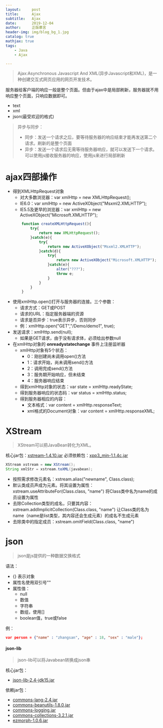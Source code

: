```yaml
---
layout:     post
title:      Ajax
subtitle:   Ajax
date:       2019-12-04
author:     正版慕言
header-img: img/blog_bg_1.jpg
catalog: true
mathjax: true
tags:
    - Java
    - Ajax

---
```


> Ajax:Asynchronous Javascript And XML(异步Javascript和XML)，是一种创建交互式网页应用的网页开发技术。

服务器给客户端的响应一般是整个页面。但由于ajax中是局部刷新，服务器就不用响应整个页面，只响应数据即可。
- text
- xml
- json(最受欢迎的格式)

> 异步与同步：
> - 同步：发送一个请求之后，要等待服务器的响应结束才能再发送第二个请求。刷新的是整个页面
> - 异步：发送一个请求后无需等待服务器响应，就可以发送下一个请求。可以使用js接收服务器的响应，使用js来进行局部刷新

# ajax四部操作

- 得到XMLHttpRequest对象
    + 对大多数浏览器：var xmlHttp = new XMLHttpRequest();
    + IE6.0：var xmlHttp = new ActiveXObject("Msxml2.XMLHTTP");
    + IE5.5及更早的浏览器：var xmlHttp = new ActiveXObject("Microsoft.XMLHTTP");
    ```js
        function createXMLHttpRequest(){
            try{
                return new XMLHttpRequest();
            }catch(e){
                try{
                    return new ActiveXObject("Msxml2.XMLHTTP");
                }catch(d){
                    try{
                        return new ActiveXObject("Microsoft.XMLHTTP");
                    }catch(e){
                        alter("???");
                        throw e;
                    }
                }
            }
        }
    ```
- 使用xmlHttp.open()打开与服务器的连接。三个参数：
    + 请求方式：GET或POST
    + 请求的URL：指定服务器端的资源
    + 请求是否异步：true表示异步，否则同步
    + 例：xmlHttp.open("GET","/Demo/demo1", true);
- 发送请求：xmlHttp.send(null);
    + 如果是GET请求，由于没有请求体，必须给出参数null
- 在xmlHttp对象的 **onreadystatechange** 事件上注册监听器
    + xmlHttp对象有5个状态：
        * 0：刚创建尚未调用open()方法
        * 1：请求开始，尚未调用send()方法
        * 2：调用完成send()方法
        * 3：服务期开始响应，但未结束
        * 4：服务器响应结束
    + 得到xmlHttp对象的状态：var state = xmlHttp.readyState;
    + 得到服务器响应的状态码：var status = xmlHttp.status;
    + 得到服务器相应的内容：
        * 文本格式：var content = xmlHttp.responseText;
        * xml格式的Document对象：var content = xmlHttp.responseXML;


# XStream

> XStream可以把JavaBean转化为XML。

核心jar包：[xstream-1.4.10.jar](/downloads/xstream-1.4.10.jar)
必须依赖包：[xpp3_min-1.1.4c.jar](/downloads/xpp3_min-1.1.4c.jar)

```java
XStream xstream = new XStream();
String xmlStr = xstream.toXML(javabean);
```

- 按照需求修改元素名：xstream.alias("newname", Class.class);
- 默认类成员声成为元素。将其设置为属性：xstream.useAttributeFor(Class.class, "name") 将Class类中名为name的成员设置为属性
- 去除Collection类型的成名，只要其内容：xstream.addImplicitCollection(Class.class, "name") 让Class类的名为name（name是list类型，其内容还会生成元素）的成名不生成元素
- 去除类中的指定成员：xstream.omitField(Class.class, "name")

# json

> json是js提供的一种数据交换格式

语法：
- {} 表示对象
- 属性名使用双引号""
- 属性值：
    + null
    + 数值
    + 字符串
    + 数组，使用[]
    + boolean值，true或false

例：
```json
var person = {"name" : "zhangsan", "age" : 18, "sex" : "male"};
```

#### json-lib

> json-lib可以将Javabean转换成json串

核心jar包：
- [json-lib-2.4-jdk15.jar](/downloads/json-lib/json-lib-2.4-jdk15.jar)

依赖jar包：
- [commons-lang-2.4.jar](/downloads/json-lib/commons-lang-2.4.jar)
- [commons-beanutils-1.8.0.jar](/downloads/json-lib/commons-beanutils-1.8.0.jar)
- [commons-logging.jar](/downloads/json-lib/commons-logging.jar)
- [commons-collections-3.2.1.jar](/downloads/json-lib/commons-collections-3.2.1.jar)
- [ezmorph-1.0.6.jar](/downloads/json-lib/ezmorph-1.0.6.jar)